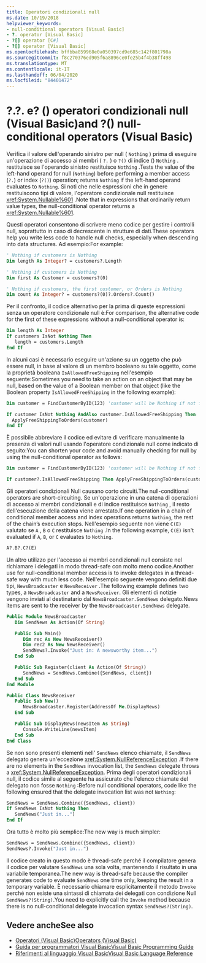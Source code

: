 ```yaml
---
title: Operatori condizionali null
ms.date: 10/19/2018
helpviewer_keywords:
- null-conditional operators [Visual Basic]
- ?. operator [Visual Basic]
- ?[] operator [C#]
- ?[] operator [Visual Basic]
ms.openlocfilehash: bffbba859968e0a050397cd9e685c142f801798a
ms.sourcegitcommit: f8c270376ed905f6a8896ce0fe25b4f4b38ff498
ms.translationtype: MT
ms.contentlocale: it-IT
ms.lasthandoff: 06/04/2020
ms.locfileid: "84401472"
---
```

# <a name="-and--null-conditional-operators-visual-basic"></a><span data-ttu-id="76f1e-102">?.</span><span class="sxs-lookup"><span data-stu-id="76f1e-102">?.</span></span> <span data-ttu-id="76f1e-103">e? () operatori condizionali null (Visual Basic)</span><span class="sxs-lookup"><span data-stu-id="76f1e-103">and ?() null-conditional operators (Visual Basic)</span></span>

<span data-ttu-id="76f1e-104">Verifica il valore dell'operando sinistro per null ( `Nothing` ) prima di eseguire un'operazione di accesso ai membri ( `?.` ) o `?()` di indice () `Nothing` . restituisce se l'operando sinistro restituisce `Nothing` .</span><span class="sxs-lookup"><span data-stu-id="76f1e-104">Tests the value of the left-hand operand for null (`Nothing`) before performing a member access (`?.`) or index (`?()`) operation; returns `Nothing` if the left-hand operand evaluates to `Nothing`.</span></span> <span data-ttu-id="76f1e-105">Si noti che nelle espressioni che in genere restituiscono tipi di valore, l'operatore condizionale null restituisce <xref:System.Nullable%601> .</span><span class="sxs-lookup"><span data-stu-id="76f1e-105">Note that in expressions that ordinarily return value types, the null-conditional operator returns a <xref:System.Nullable%601>.</span></span>

<span data-ttu-id="76f1e-106">Questi operatori consentono di scrivere meno codice per gestire i controlli null, soprattutto in caso di decrescente in strutture di dati.</span><span class="sxs-lookup"><span data-stu-id="76f1e-106">These operators help you write less code to handle null checks, especially when descending into data structures.</span></span> <span data-ttu-id="76f1e-107">Ad esempio:</span><span class="sxs-lookup"><span data-stu-id="76f1e-107">For example:</span></span>

```vb
' Nothing if customers is Nothing
Dim length As Integer? = customers?.Length

' Nothing if customers is Nothing
Dim first As Customer = customers?(0)

' Nothing if customers, the first customer, or Orders is Nothing
Dim count As Integer? = customers?(0)?.Orders?.Count()
```

<span data-ttu-id="76f1e-108">Per il confronto, il codice alternativo per la prima di queste espressioni senza un operatore condizionale null è:</span><span class="sxs-lookup"><span data-stu-id="76f1e-108">For comparison, the alternative code for the first of these expressions without a null-conditional operator is:</span></span>

```vb
Dim length As Integer
If customers IsNot Nothing Then
   length = customers.Length
End If
```

<span data-ttu-id="76f1e-109">In alcuni casi è necessario eseguire un'azione su un oggetto che può essere null, in base al valore di un membro booleano su tale oggetto, come la proprietà booleana `IsAllowedFreeShipping` nell'esempio seguente:</span><span class="sxs-lookup"><span data-stu-id="76f1e-109">Sometimes you need to take an action on an object that may be null, based on the value of a Boolean member on that object (like the Boolean property `IsAllowedFreeShipping` in the following example):</span></span>

```vb
Dim customer = FindCustomerByID(123) 'customer will be Nothing if not found.

If customer IsNot Nothing AndAlso customer.IsAllowedFreeShipping Then
  ApplyFreeShippingToOrders(customer)
End If
```

<span data-ttu-id="76f1e-110">È possibile abbreviare il codice ed evitare di verificare manualmente la presenza di valori null usando l'operatore condizionale null come indicato di seguito:</span><span class="sxs-lookup"><span data-stu-id="76f1e-110">You can shorten your code and avoid manually checking for null by using the null-conditional operator as follows:</span></span>

```vb
Dim customer = FindCustomerByID(123) 'customer will be Nothing if not found.

If customer?.IsAllowedFreeShipping Then ApplyFreeShippingToOrders(customer)
```

<span data-ttu-id="76f1e-111">Gli operatori condizionali Null causano corto circuiti.</span><span class="sxs-lookup"><span data-stu-id="76f1e-111">The null-conditional operators are short-circuiting.</span></span>  <span data-ttu-id="76f1e-112">Se un'operazione in una catena di operazioni di accesso ai membri condizionali e di indice restituisce `Nothing` , il resto dell'esecuzione della catena viene arrestato.</span><span class="sxs-lookup"><span data-stu-id="76f1e-112">If one operation in a chain of conditional member access and index operations returns `Nothing`, the rest of the chain’s execution stops.</span></span>  <span data-ttu-id="76f1e-113">Nell'esempio seguente non viene `C(E)` valutato se `A` , `B` o `C` restituisce `Nothing` .</span><span class="sxs-lookup"><span data-stu-id="76f1e-113">In the following example, `C(E)` isn't evaluated if `A`, `B`, or `C` evaluates to `Nothing`.</span></span>

```vb
A?.B?.C?(E)
```

<span data-ttu-id="76f1e-114">Un altro utilizzo per l'accesso ai membri condizionali null consiste nel richiamare i delegati in modo thread-safe con molto meno codice.</span><span class="sxs-lookup"><span data-stu-id="76f1e-114">Another use for null-conditional member access is to invoke delegates in a thread-safe way with much less code.</span></span>  <span data-ttu-id="76f1e-115">Nell'esempio seguente vengono definiti due tipi, `NewsBroadcaster` e `NewsReceiver` .</span><span class="sxs-lookup"><span data-stu-id="76f1e-115">The following example defines two types, a `NewsBroadcaster` and a `NewsReceiver`.</span></span> <span data-ttu-id="76f1e-116">Gli elementi di notizie vengono inviati al destinatario dal `NewsBroadcaster.SendNews` delegato.</span><span class="sxs-lookup"><span data-stu-id="76f1e-116">News items are sent to the receiver by the `NewsBroadcaster.SendNews` delegate.</span></span>

```vb
Public Module NewsBroadcaster
   Dim SendNews As Action(Of String)

   Public Sub Main()
      Dim rec As New NewsReceiver()
      Dim rec2 As New NewsReceiver()
      SendNews?.Invoke("Just in: A newsworthy item...")
   End Sub

   Public Sub Register(client As Action(Of String))
      SendNews = SendNews.Combine({SendNews, client})
   End Sub
End Module

Public Class NewsReceiver
   Public Sub New()
      NewsBroadcaster.Register(AddressOf Me.DisplayNews)
   End Sub

   Public Sub DisplayNews(newsItem As String)
      Console.WriteLine(newsItem)
   End Sub
End Class
```

<span data-ttu-id="76f1e-117">Se non sono presenti elementi nell' `SendNews` elenco chiamate, il `SendNews` delegato genera un'eccezione <xref:System.NullReferenceException> .</span><span class="sxs-lookup"><span data-stu-id="76f1e-117">If there are no elements in the `SendNews` invocation list, the `SendNews` delegate throws a <xref:System.NullReferenceException>.</span></span> <span data-ttu-id="76f1e-118">Prima degli operatori condizionali null, il codice simile al seguente ha assicurato che l'elenco chiamate del delegato non fosse `Nothing` :</span><span class="sxs-lookup"><span data-stu-id="76f1e-118">Before null conditional operators, code like the following ensured that the delegate invocation list was not `Nothing`:</span></span>

```vb
SendNews = SendNews.Combine({SendNews, client})
If SendNews IsNot Nothing Then
   SendNews("Just in...")
End If
```

<span data-ttu-id="76f1e-119">Ora tutto è molto più semplice:</span><span class="sxs-lookup"><span data-stu-id="76f1e-119">The new way is much simpler:</span></span>

```vb
SendNews = SendNews.Combine({SendNews, client})
SendNews?.Invoke("Just in...")
```

<span data-ttu-id="76f1e-120">Il codice creato in questo modo è thread-safe perché il compilatore genera il codice per valutare `SendNews` una sola volta, mantenendo il risultato in una variabile temporanea.</span><span class="sxs-lookup"><span data-stu-id="76f1e-120">The new way is thread-safe because the compiler generates code to evaluate `SendNews` one time only, keeping the result in a temporary variable.</span></span> <span data-ttu-id="76f1e-121">È necessario chiamare esplicitamente il metodo `Invoke` perché non esiste una sintassi di chiamata dei delegati con condizione Null `SendNews?(String)`.</span><span class="sxs-lookup"><span data-stu-id="76f1e-121">You need to explicitly call the `Invoke` method because there is no null-conditional delegate invocation syntax `SendNews?(String)`.</span></span>

## <a name="see-also"></a><span data-ttu-id="76f1e-122">Vedere anche</span><span class="sxs-lookup"><span data-stu-id="76f1e-122">See also</span></span>

- [<span data-ttu-id="76f1e-123">Operatori (Visual Basic)</span><span class="sxs-lookup"><span data-stu-id="76f1e-123">Operators (Visual Basic)</span></span>](index.md)
- [<span data-ttu-id="76f1e-124">Guida per programmatori Visual Basic</span><span class="sxs-lookup"><span data-stu-id="76f1e-124">Visual Basic Programming Guide</span></span>](../../programming-guide/index.md)
- [<span data-ttu-id="76f1e-125">Riferimenti al linguaggio Visual Basic</span><span class="sxs-lookup"><span data-stu-id="76f1e-125">Visual Basic Language Reference</span></span>](../index.md)
